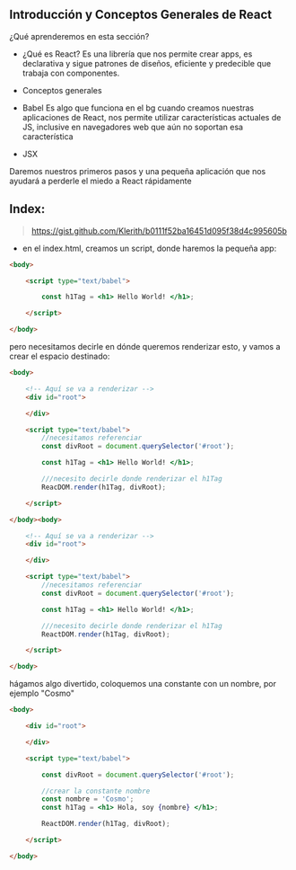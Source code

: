 ## Introducción y Conceptos Generales de React

¿Qué aprenderemos en esta sección?
- ¿Qué es React?
  Es una librería que nos permite crear apps, es declarativa y sigue patrones de diseños, eficiente y predecible que trabaja con componentes.

- Conceptos generales
- Babel
  Es algo que funciona en el bg cuando creamos nuestras aplicaciones de React, nos permite utilizar características actuales de JS, inclusive en navegadores web que aún no soportan esa característica
- JSX

Daremos nuestros primeros pasos y una pequeña aplicación que nos ayudará a perderle el miedo a React rápidamente

## Index:
> https://gist.github.com/Klerith/b0111f52ba16451d095f38d4c995605b

- en el index.html, creamos un script, donde haremos la pequeña app:
```html
<body>

    <script type="text/babel">

        const h1Tag = <h1> Hello World! </h1>;

    </script>

</body>
```
pero necesitamos decirle en dónde queremos renderizar esto, y vamos a crear el espacio destinado:
```html
<body>

    <!-- Aquí se va a renderizar -->
    <div id="root">

    </div>

    <script type="text/babel">
        //necesitamos referenciar
        const divRoot = document.querySelector('#root');

        const h1Tag = <h1> Hello World! </h1>;

        ///necesito decirle donde renderizar el h1Tag
        ReacDOM.render(h1Tag, divRoot);

    </script>

</body><body>

    <!-- Aquí se va a renderizar -->
    <div id="root">

    </div>

    <script type="text/babel">
        //necesitamos referenciar
        const divRoot = document.querySelector('#root');

        const h1Tag = <h1> Hello World! </h1>;

        ///necesito decirle donde renderizar el h1Tag
        ReactDOM.render(h1Tag, divRoot);

    </script>

</body>
```
hágamos algo divertido, coloquemos una constante con un nombre, por ejemplo "Cosmo"
```html
<body>

    <div id="root">

    </div>

    <script type="text/babel">

        const divRoot = document.querySelector('#root');

        //crear la constante nombre
        const nombre = 'Cosmo';
        const h1Tag = <h1> Hola, soy {nombre} </h1>;

        ReactDOM.render(h1Tag, divRoot);

    </script>

</body>
```